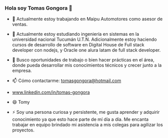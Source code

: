 ### Hola soy Tomas Gongora 👋

- 🔭 Actualmente estoy trabajando en Maipu Automotores como asesor de ventas.

- 🌱 Actualmente estoy estudiando ingeniería en sistemas en la universidad nacional Tucumán U.T.N. Adicionalmente estoy haciendo cursos de desarrollo de software en Digital House de Full stack developer con nodejs, y Oracle one alura latam de full stack developer.

- 👯 Busco oportunidades de trabajo o bien hacer prácticas en el área, donde pueda desarrollar mis conocimientos técnicos y crecer junto a la empresa.

- 📫 Cómo contactarme: tomasgongora@hotmail.com
- www.linkedin.com/in/tomas-gongora
- 😄  Tomy

- ⚡ Soy una persona curiosa y persistente, me gusta aprender y adquirir conocimiento ya que esto hace parte de mí día a día.
 Me encanta trabajar en equipo brindado mi asistencia a mis colegas para agilizar los proyectos. 
 
 
